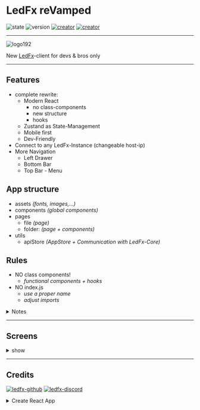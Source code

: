 # LedFx reVamped

![state](https://img.shields.io/badge/STATE-alpha-blue.svg?logo=github&logoColor=white) ![version](https://img.shields.io/github/v/release/YeonV/LedFx-Frontend-v2?label=VERSION&logo=git&logoColor=white) [![creator](https://img.shields.io/badge/CREATOR-Yeon-blue.svg?logo=github&logoColor=white)](https://github.com/YeonV) [![creator](https://img.shields.io/badge/A.K.A-Blade-darkred.svg?logo=github&logoColor=white)](https://github.com/YeonV)

---

![logo192](https://user-images.githubusercontent.com/28861537/119760144-c5126680-bea9-11eb-991a-c08eedbc5929.png)

New [LedFx](https://github.com/LedFx/LedFx)-client for devs & bros only

---

## Features

- complete rewrite:
  - Modern React
    - no class-components
    - new structure
    - hooks
  - Zustand as State-Management
  - Mobile first
  - Dev-Friendly
- Connect to any LedFx-Instance (changeable host-ip)
- More Navigation
  - Left Drawer
  - Bottom Bar
  - Top Bar - Menu

## App structure

- assets _(fonts, images,...)_
- components _(global components)_
- pages
  - file _(page)_
  - folder: _(page + components)_
- utils
  - apiStore _(AppStore + Communication with LedFx-Core)_

## Rules

- NO class components!
  - _functional components + hooks_
- NO index.js
  - _use a proper name_
  - _adjust imports_

<details>
<summary>Notes</summary>
<p>
Keep it simple, nice (and then clean). Sanity is more important than clean-code:
We don't want to chain-open 20 files to traceback whats happening.
If you have 3 lines of styles, you can keep it in the component, there is not a MUST to splitcode everything. If feel its getting bigger and taking too much space, please keep a sane naming when splitting, i.e: `Blade.js` -> `Blade.styles.js`
</p>
</details>

---

## Screens

<details>
<summary>show</summary>
<p>

![image](https://user-images.githubusercontent.com/28861537/119760584-8e891b80-beaa-11eb-8ee9-f53217150467.png)

![image](https://user-images.githubusercontent.com/28861537/119760472-5b468c80-beaa-11eb-8928-5964457b7de1.png)

</p>
</details>

---

## Credits

[![ledfx-github](https://img.shields.io/badge/Github-LedFx-blue.svg?logo=github&logoColor=white)](https://github.com/LedFx/LedFx/tree/dev/ledfx) [![ledfx-discord](https://img.shields.io/badge/Discord-LedFx-blue.svg?logo=discord&logoColor=white)](https://discord.gg/wJ755dY)

<details>
<summary> Create React App</summary>
<p>

# Getting Started with Create React App

This project was bootstrapped with [Create React App](https://github.com/facebook/create-react-app).

## Available Scripts

In the project directory, you can run:

### `yarn start`

Runs the app in the development mode.\
Open [http://localhost:3000](http://localhost:3000) to view it in the browser.

The page will reload if you make edits.\
You will also see any lint errors in the console.

### `yarn test`

Launches the test runner in the interactive watch mode.\
See the section about [running tests](https://facebook.github.io/create-react-app/docs/running-tests) for more information.

### `yarn build`

Builds the app for production to the `build` folder.\
It correctly bundles React in production mode and optimizes the build for the best performance.

The build is minified and the filenames include the hashes.\
Your app is ready to be deployed!

See the section about [deployment](https://facebook.github.io/create-react-app/docs/deployment) for more information.

### `yarn eject`

**Note: this is a one-way operation. Once you `eject`, you can’t go back!**

If you aren’t satisfied with the build tool and configuration choices, you can `eject` at any time. This command will remove the single build dependency from your project.

Instead, it will copy all the configuration files and the transitive dependencies (webpack, Babel, ESLint, etc) right into your project so you have full control over them. All of the commands except `eject` will still work, but they will point to the copied scripts so you can tweak them. At this point you’re on your own.

You don’t have to ever use `eject`. The curated feature set is suitable for small and middle deployments, and you shouldn’t feel obligated to use this feature. However we understand that this tool wouldn’t be useful if you couldn’t customize it when you are ready for it.

## Learn More

You can learn more in the [Create React App documentation](https://facebook.github.io/create-react-app/docs/getting-started).

To learn React, check out the [React documentation](https://reactjs.org/).

### Code Splitting

This section has moved here: [https://facebook.github.io/create-react-app/docs/code-splitting](https://facebook.github.io/create-react-app/docs/code-splitting)

### Analyzing the Bundle Size

This section has moved here: [https://facebook.github.io/create-react-app/docs/analyzing-the-bundle-size](https://facebook.github.io/create-react-app/docs/analyzing-the-bundle-size)

### Making a Progressive Web App

This section has moved here: [https://facebook.github.io/create-react-app/docs/making-a-progressive-web-app](https://facebook.github.io/create-react-app/docs/making-a-progressive-web-app)

### Advanced Configuration

This section has moved here: [https://facebook.github.io/create-react-app/docs/advanced-configuration](https://facebook.github.io/create-react-app/docs/advanced-configuration)

### Deployment

This section has moved here: [https://facebook.github.io/create-react-app/docs/deployment](https://facebook.github.io/create-react-app/docs/deployment)

### `yarn build` fails to minify

This section has moved here: [https://facebook.github.io/create-react-app/docs/troubleshooting#npm-run-build-fails-to-minify](https://facebook.github.io/create-react-app/docs/troubleshooting#npm-run-build-fails-to-minify)

</p>
</details>
